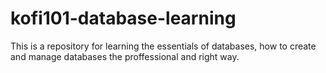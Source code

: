 # kofi101-database-learning
This is a repository for learning the essentials of databases, how to create and manage databases the proffessional and right way.
